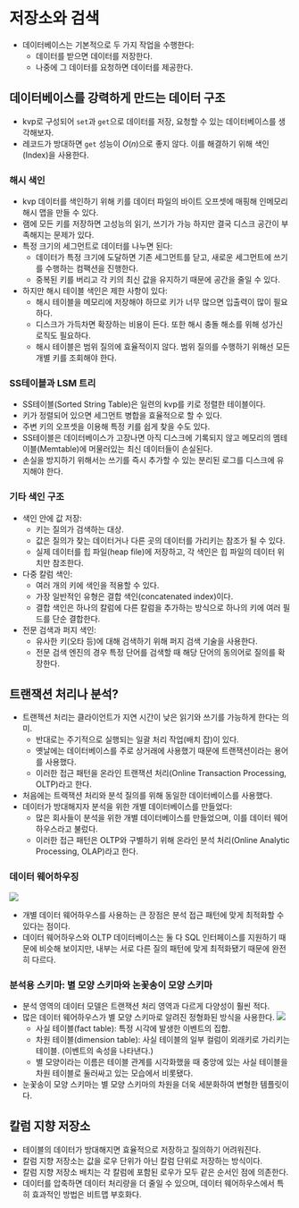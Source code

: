# 저장소와 검색

* 데이터베이스는 기본적으로 두 가지 작업을 수행한다:
  * 데이터를 받으면 데이터를 저장한다.
  * 나중에 그 데이터를 요청하면 데이터를 제공한다.

## 데이터베이스를 강력하게 만드는 데이터 구조

* kvp로 구성되어 `set`과 `get`으로 데이터를 저장, 요청할 수 있는 데이터베이스를 생각해보자.
* 레코드가 방대하면 `get` 성능이 $O(n)$으로 좋지 않다. 이를 해결하기 위해 색인(Index)을 사용한다.

### 해시 색인

* kvp 데이터를 색인하기 위해 키를 데이터 파일의 바이트 오프셋에 매핑해 인메모리 해시 맵을 만들 수 있다.
* 램에 모든 키를 저장하면 고성능의 읽기, 쓰기가 가능 하지만 결국 디스크 공간이 부족해지는 문제가 있다.
* 특정 크기의 세그먼트로 데이터를 나누면 된다:
  * 데이터가 특정 크기에 도달하면 기존 세그먼트를 닫고, 새로운 세그먼트에 쓰기를 수행하는 컴팩션을 진행한다.
  * 중복된 키를 버리고 각 키의 최신 값을 유지하기 때문에 공간을 줄일 수 있다.
* 하지만 해시 테이블 색인은 제한 사항이 있다:
  * 해시 테이블을 메모리에 저장해야 하므로 키가 너무 많으면 입출력이 많이 필요하다.
  * 디스크가 가득차면 확장하는 비용이 든다. 또한 해시 충돌 해소를 위해 성가신 로직도 필요하다.
  * 해시 테이블은 범위 질의에 효율적이지 않다. 범위 질의를 수행하기 위해선 모든 개별 키를 조회해야 한다.

### SS테이블과 LSM 트리

* SS테이블(Sorted String Table)은 일련의 kvp를 키로 정렬한 테이블이다.
* 키가 정렬되어 있으면 세그먼트 병합을 효율적으로 할 수 있다.
* 주변 키의 오프셋을 이용해 특정 키를 쉽게 찾을 수도 있다.
* SS테이블은 데이터베이스가 고장나면 아직 디스크에 기록되지 않고 메모리의 멤테이블(Memtable)에 머물러있는 최신 데이터들이 손실된다.
* 손실을 방지하기 위해서는 쓰기를 즉시 추가할 수 있는 분리된 로그를 디스크에 유지해야 한다.

### 기타 색인 구조

* 색인 안에 값 저장:
  * 키는 질의가 검색하는 대상.
  * 값은 질의가 찾는 데이터거나 다른 곳의 데이터를 가리키는 참조가 될 수 있다.
  * 실제 데이터를 힙 파일(heap file)에 저장하고, 각 색인은 힙 파일의 데이터 위치만 참조한다.
* 다중 칼럼 색인:
  * 여러 개의 키에 색인을 적용할 수 있다.
  * 가장 일반적인 유형은 결합 색인(concatenated index)이다.
  * 결합 색인은 하나의 칼럼에 다른 칼럼을 추가하는 방식으로 하나의 키에 여러 필드를 단순 결합한다.
* 전문 검색과 퍼지 색인:
  * 유사한 키(오타 등)에 대해 검색하기 위해 퍼지 검색 기술을 사용한다.
  * 전문 검색 엔진의 경우 특정 단어를 검색할 때 해당 단어의 동의어로 질의를 확장한다.

## 트랜잭션 처리나 분석?

* 트랜젝션 처리는 클라이언트가 지연 시간이 낮은 읽기와 쓰기를 가능하게 한다는 의미.
  * 반대로는 주기적으로 실행되는 일괄 처리 작업(배치 잡)이 있다.
  * 옛날에는 데이터베이스를 주로 상거래에 사용했기 때문에 트랜잭션이라는 용어를 사용했다.
  * 이러한 접근 패턴을 온라인 트랜잭션 처리(Online Transaction Processing, OLTP)라고 한다.
* 처음에는 트랙잭션 처리와 분석 질의를 위해 동일한 데이터베이스를 사용했다.
* 데이터가 방대해지자 분석을 위한 개별 데이터베이스를 만들었다:
  * 많은 회사들이 분석을 위한 개별 데이터베이스를 만들었으며, 이를 데이터 웨어하우스라고 불렀다.
  * 이러한 접근 패턴은 OLTP와 구별하기 위해 온라인 분석 처리(Online Analytic Processing, OLAP)라고 한다.

### 데이터 웨어하우징

![](https://user-images.githubusercontent.com/6410412/135793800-b4a20c9c-7ac9-40a3-ab5d-2d9167485e3d.png)

* 개별 데이터 웨어하우스를 사용하는 큰 장점은 분석 접근 패턴에 맞게 최적화할 수 있다는 점이다.
* 데이터 웨어하우스와 OLTP 데이터베이스는 둘 다 SQL 인터페이스를 지원하기 때문에 비슷해 보이지만, 내부는 서로 다른 질의 패턴에 맞게 최적화됐기 때문에 완전히 다르다.

### 분석용 스키마: 별 모양 스키마와 논꽃송이 모양 스키마

* 분석 영역의 데이터 모델은 트랜잭션 처리 영역과 다르게 다양성이 훨씬 적다.
* 많은 데이터 웨어하우스가 별 모양 스키마로 알려진 정형화된 방식을 사용한다.
  ![](https://user-images.githubusercontent.com/6410412/135794012-2fb23638-062f-4e98-8f46-5300ec969fd7.png)
  * 사실 테이블(fact table): 특정 시각에 발생한 이벤트의 집합.
  * 차원 테이블(dimension table): 사실 테이블의 일부 컬럼이 외래키로 가리키는 테이블. (이벤트의 속성을 나타낸다.)
  * 별 모양이라는 이름은 테이블 관계를 시각화했을 때 중앙에 있는 사실 테이블을 차원 테이블로 둘러싸고 있는 모습에서 비롯됐다.
* 눈꽃송이 모양 스키마는 별 모양 스키마의 차원을 더욱 세분화하여 변형한 템플릿이다.

## 칼럼 지향 저장소

* 테이블의 데이터가 방대해지면 효율적으로 저장하고 질의하기 어려워진다.
* 칼럼 지향 저장소는 값을 로우 단위가 아닌 칼럼 단위로 저장하는 방식이다.
* 칼럼 지향 저장소 배치는 각 칼럼에 포함된 로우가 모두 같은 순서인 점에 의존한다.
* 데이터를 압축하면 데이터 처리량을 더 줄일 수 있으며, 데이터 웨어하우스에서 특히 효과적인 방법은 비트맵 부호화다.
